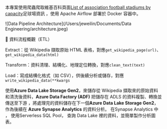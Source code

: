 本專案使用爬蟲爬取維基百科頁面[List of association football stadiums by capacity](https://en.wikipedia.org/wiki/List_of_association_football_stadiums_by_capacity)足球場資訊
，使用 Apache Airflow 部署於 Docker 容器中。

![Data Pipeline Architecture](/Users/jeweilin/Documents/Data Engineering/architecture.jpeg)

🔁 資料流程概觀（ETL）

Extract：從 Wikipedia 擷取原始 HTML 表格，對應`get_wikipedia_page(url)`、`get_wikipedia_data(html)`

Transform：資料清理、結構化、地理定位轉換，對應`clean_text(text)`

Load：寫成結構化格式（如 CSV），供後續分析或儲存，對應`write_wikipedia_data(**kwargs`  

使用**Azure Data Lake Storage Gen2**，來儲存從 Wikipedia 擷取來的原始資料和清洗後資料，**Azure Data Factory (ADF)** 把儲存在 ADLS 的資料複製、轉換並傳送至下游
，將處理完的資料儲存在下一個**Azure Data Lake Storage Gen2**，作為後續在 **Azure Synapse Analytics** 的資料分析。 在Synapse Analytics 中 ， 使用Serverless SQL Pool，
查詢 Data Lake 裡的資料，並簡單製作分析圖表。
